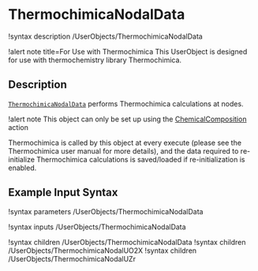 # ThermochimicaNodalData

!syntax description /UserObjects/ThermochimicaNodalData

!alert note title=For Use with Thermochimica
This UserObject is designed for use with thermochemistry library Thermochimica.

## Description

[`ThermochimicaNodalData`](ThermochimicaNodalData.md) performs Thermochimica calculations at nodes.

!alert note
This object can only be set up using the [ChemicalComposition](ChemicalCompositionAction.md) action

Thermochimica is called by this object at every execute (please see the Thermochimica user manual
for more details), and the data required to re-initialize Thermochimica calculations is
saved/loaded if re-initialization is enabled.

## Example Input Syntax

!syntax parameters /UserObjects/ThermochimicaNodalData

!syntax inputs /UserObjects/ThermochimicaNodalData

!syntax children /UserObjects/ThermochimicaNodalData
!syntax children /UserObjects/ThermochimicaNodalUO2X
!syntax children /UserObjects/ThermochimicaNodalUZr
